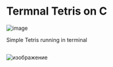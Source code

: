 # Termnal Tetris on C

![image](https://github.com/user-attachments/assets/8aef7af3-2f74-4dda-a84d-fe589b534d2b)

Simple Tetris running in terminal

##

![изображение](https://github.com/user-attachments/assets/46083b9d-a610-4077-aa07-6f9ab4cb0e31)

